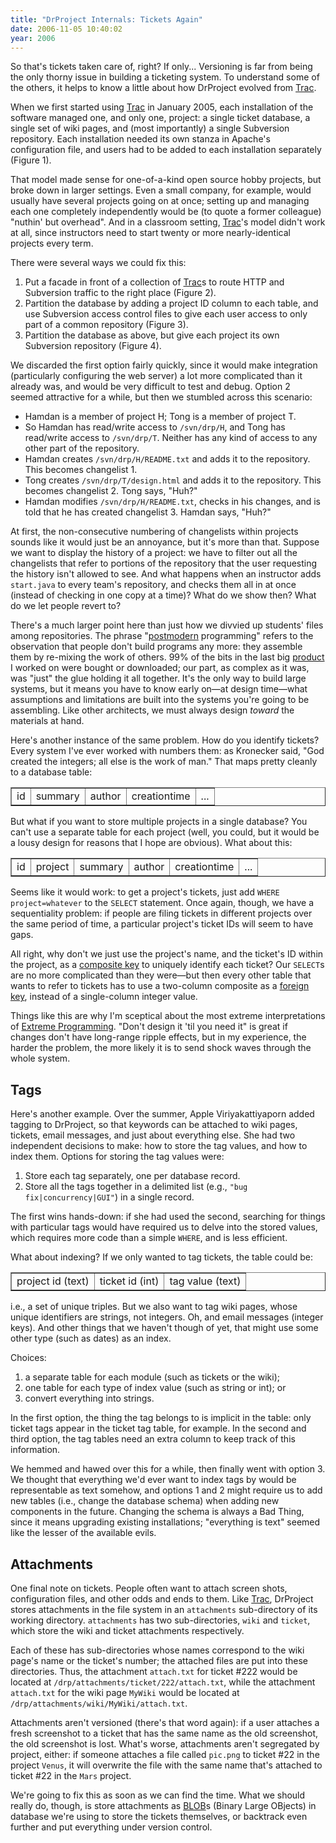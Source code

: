 ```yaml
---
title: "DrProject Internals: Tickets Again"
date: 2006-11-05 10:40:02
year: 2006
---
```

So that's tickets taken care of, right?  If only...  Versioning is far from being the only thorny issue in building a ticketing system.  To understand some of the others, it helps to know a little about how DrProject evolved from <a href="http://trac.edgewall.org">Trac</a>.

When we first started using <a href="http://trac.edgewall.org">Trac</a> in January 2005, each installation of the software managed one, and only one, project: a single ticket database, a single set of wiki pages, and (most importantly) a single Subversion repository.  Each installation needed its own stanza in Apache's configuration file, and users had to be added to each installation separately (Figure 1).

That model made sense for one-of-a-kind open source hobby projects, but broke down in larger settings.  Even a small company, for example, would usually have several projects going on at once; setting up and managing each one completely independently would be (to quote a former colleague) "nuthin' but overhead".  And in a classroom setting, <a href="http://trac.edgewall.org">Trac</a>'s model didn't work at all, since instructors need to start twenty or more nearly-identical projects every term.

There were several ways we could fix this:
<ol>
  <li>Put a facade in front of a collection of <a href="http://trac.edgewall.org">Trac</a>s to route HTTP and Subversion traffic to the right place (Figure 2).</li>
  <li>Partition the database by adding a project ID column to each table, and use Subversion access control files to give each user access to only part of a common repository (Figure 3).</li>
  <li>Partition the database as above, but give each project its own Subversion repository (Figure 4).</li>
</ol>
We discarded the first option fairly quickly, since it would make integration (particularly configuring the web server) a lot more complicated than it already was, and would be very difficult to test and debug.  Option 2 seemed attractive for a while, but then we stumbled across this scenario:
<ul>
  <li>Hamdan is a member of project H; Tong is a member of project T.</li>
  <li>So Hamdan has read/write access to <code>/svn/drp/H</code>, and Tong has read/write access to <code>/svn/drp/T</code>.  Neither has any kind of access to any other part of the repository.</li>
  <li>Hamdan creates <code>/svn/drp/H/README.txt</code> and adds it to the repository.  This becomes changelist 1.</li>
  <li>Tong creates <code>/svn/drp/T/design.html</code> and adds it to the repository.  This becomes changelist 2.  Tong says, "Huh?"</li>
  <li>Hamdan modifies <code>/svn/drp/H/README.txt</code>, checks in his changes, and is told that he has created changelist 3.  Hamdan says, "Huh?"</li>
</ul>
At first, the non-consecutive numbering of changelists within projects sounds like it would just be an annoyance, but it's more than that.  Suppose we want to display the history of a project: we have to filter out all the changelists that refer to portions of the repository that the user requesting the history isn't allowed to see. And what happens when an instructor adds <code>start.java</code> to every team's repository, and checks them all in at once (instead of checking in one copy at a time)?  What do we show then?  What do we let people revert to?

There's a much larger point here than just how we divvied up students' files among repositories.  The phrase "<a href="http://www.mcs.vuw.ac.nz/comp/Publications/archive/CS-TR-02/CS-TR-02-9.pdf">postmodern</a> programming" refers to the observation that people don't build programs any more: they assemble them by re-mixing the work of others.  99% of the bits in the last big <a href="http://h20229.www2.hp.com/products/select/">product</a> I worked on were bought or downloaded; our part, as complex as it was, was "just" the glue holding it all together.  It's the only way to build large systems, but it means you have to know early on—at design time—what assumptions and limitations are built into the systems you're going to be assembling.  Like other architects, we must always design <em>toward</em> the materials at hand.

Here's another instance of the same problem.  How do you identify tickets?  Every system I've ever worked with numbers them: as Kronecker said, "God created the integers; all else is the work of man."  That maps pretty cleanly to a database table:
<table border="1">
<tr>
<td>id</td>
<td>summary</td>
<td>author</td>
<td>creationtime</td>
<td>...</td>
</tr>
</table>
But what if you want to store multiple projects in a single database?  You can't use a separate table for each project (well, you could, but it would be a lousy design for reasons that I hope are obvious).  What about this:
<table border="1">
<tr>
<td>id</td>
<td>project</td>
<td>summary</td>
<td>author</td>
<td>creationtime</td>
<td>...</td>
</tr>
</table>
Seems like it would work: to get a project's tickets, just add <code>WHERE project=whatever</code> to the <code>SELECT</code> statement.  Once again, though, we have a sequentiality problem: if people are filing tickets in different projects over the same period of time, a particular project's ticket IDs will seem to have gaps.

All right, why don't we just use the project's name, and the ticket's ID within the project, as a <a href="http://en.wikipedia.org/wiki/Composite_key">composite key</a> to uniquely identify each ticket?  Our <code>SELECT</code>s are no more complicated than they were—but then every other table that wants to refer to tickets has to use a two-column composite as a <a href="http://en.wikipedia.org/wiki/Foreign_key">foreign key</a>, instead of a single-column integer value.

Things like this are why I'm sceptical about the most extreme interpretations of <a href="http://www.extremeprogramming.org/">Extreme Programming</a>. "Don't design it 'til you need it" is great if changes don't have long-range ripple effects, but in my experience, the harder the problem, the more likely it is to send shock waves through the whole system.
<h2>Tags</h2>
Here's another example.  Over the summer, Apple Viriyakattiyaporn added tagging to DrProject, so that keywords can be attached to wiki pages, tickets, email messages, and just about everything else. She had two independent decisions to make: how to store the tag values, and how to index them.  Options for storing the tag values were:
<ol>
  <li>Store each tag separately, one per database record.</li>
  <li>Store all the tags together in a delimited list (e.g., <code>"bug fix|concurrency|GUI"</code>) in a single record.</li>
</ol>
The first wins hands-down: if she had used the second, searching for things with particular tags would have required us to delve into the stored values, which requires more code than a simple <code>WHERE</code>, and is less efficient.

What about indexing?  If we only wanted to tag tickets, the table could be:
<table border="1">
<tr>
<td>project id (text)</td>
<td>ticket id (int)</td>
<td>tag value (text)</td>
</tr>
</table>
i.e., a set of unique triples.  But we also want to tag wiki pages, whose unique identifiers are strings, not integers.  Oh, and email messages (integer keys).  And other things that we haven't though of yet, that might use some other type (such as dates) as an index.

Choices:
<ol>
  <li>a separate table for each module (such as tickets or the wiki);</li>
  <li>one table for each type of index value (such as string or int); or</li>
  <li>convert everything into strings.</li>
</ol>
In the first option, the thing the tag belongs to is implicit in the table: only ticket tags appear in the ticket tag table, for example.  In the second and third option, the tag tables need an extra column to keep track of this information.

We hemmed and hawed over this for a while, then finally went with option 3.  We thought that everything we'd ever want to index tags by would be representable as text somehow, and options 1 and 2 might require us to add new tables (i.e., change the database schema) when adding new components in the future.  Changing the schema is always a Bad Thing, since it means upgrading existing installations; "everything is text" seemed like the lesser of the available evils.
<h2>Attachments</h2>
One final note on tickets.  People often want to attach screen shots, configuration files, and other odds and ends to them.  Like <a href="http://trac.edgewall.org">Trac</a>, DrProject stores attachments in the file system in an <code>attachments</code> sub-directory of its working directory. <code>attachments</code> has two sub-directories, <code>wiki</code> and <code>ticket</code>, which store the wiki and ticket attachments respectively.

Each of these has sub-directories whose names correspond to the wiki page's name or the ticket's number; the attached files are put into these directories.  Thus, the attachment <code>attach.txt</code> for ticket #222 would be located at <code>/drp/attachments/ticket/222/attach.txt</code>, while the attachment <code>attach.txt</code> for the wiki page <code>MyWiki</code> would be located at <code>/drp/attachments/wiki/MyWiki/attach.txt</code>.

Attachments aren't versioned (there's that word again): if a user attaches a fresh screenshot to a ticket that has the same name as the old screenshot, the old screenshot is lost.  What's worse, attachments aren't segregated by project, either: if someone attaches a file called <code>pic.png</code> to ticket #22 in the project <code>Venus</code>, it will overwrite the file with the same name that's attached to ticket #22 in the <code>Mars</code> project.

We're going to fix this as soon as we can find the time.  What we should really do, though, is store attachments as <a href="http://en.wikipedia.org/wiki/BLOB">BLOB</a>s (Binary Large OBjects) in database we're using to store the tickets themselves, or backtrack even further and put everything under version control.
